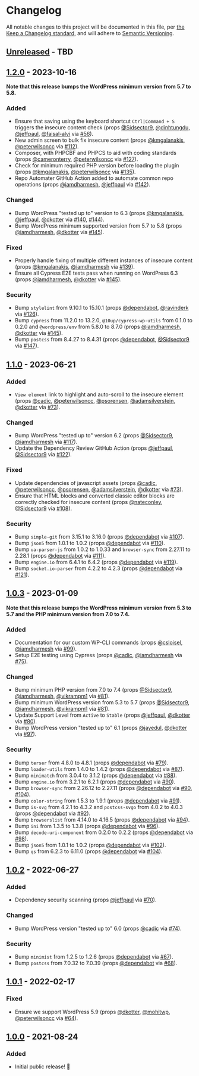 # Changelog

All notable changes to this project will be documented in this file, per [the Keep a Changelog standard](http://keepachangelog.com/), and will adhere to [Semantic Versioning](https://semver.org/spec/v2.0.0.html).

## [Unreleased] - TBD

## [1.2.0] - 2023-10-16
**Note that this release bumps the WordPress minimum version from 5.7 to 5.8.**

### Added
- Ensure that saving using the keyboard shortcut `Ctrl|Command + S` triggers the insecure content check (props [@Sidsector9](https://github.com/Sidsector9), [@dinhtungdu](https://github.com/dinhtungdu), [@jeffpaul](https://github.com/jeffpaul), [@faisal-alvi](https://github.com/faisal-alvi) via [#56](https://github.com/10up/insecure-content-warning/pull/56)).
- New admin screen to bulk fix insecure content (props [@kmgalanakis](https://github.com/kmgalanakis), [@peterwilsoncc](https://github.com/peterwilsoncc) via [#112](https://github.com/10up/insecure-content-warning/pull/112)).
- Composer, with PHPCBF and PHPCS to aid with coding standards (props [@cameronterry](https://github.com/cameronterry), [@peterwilsoncc](https://github.com/peterwilsoncc) via [#127](https://github.com/10up/insecure-content-warning/pull/127)).
- Check for minimum required PHP version before loading the plugin (props [@kmgalanakis](https://github.com/kmgalanakis), [@peterwilsoncc](https://github.com/peterwilsoncc) via [#135](https://github.com/10up/insecure-content-warning/pull/135)).
- Repo Automater GitHub Action added to automate common repo operations (props [@iamdharmesh](https://github.com/iamdharmesh), [@jeffpaul](https://github.com/jeffpaul) via [#142](https://github.com/10up/insecure-content-warning/pull/142)).

### Changed
- Bump WordPress "tested up to" version to 6.3 (props [@kmgalanakis](https://github.com/kmgalanakis), [@jeffpaul](https://github.com/jeffpaul), [@dkotter](https://github.com/dkotter) via [#140](https://github.com/10up/insecure-content-warning/pull/140), [#144](https://github.com/10up/insecure-content-warning/pull/144)).
- Bump WordPress minimum supported version from 5.7 to 5.8 (props [@iamdharmesh](https://github.com/iamdharmesh), [@dkotter](https://github.com/dkotter) via [#145](https://github.com/10up/insecure-content-warning/pull/145)).

### Fixed
- Properly handle fixing of multiple different instances of insecure content (props [@kmgalanakis](https://github.com/kmgalanakis), [@iamdharmesh](https://github.com/iamdharmesh) via [#139](https://github.com/10up/insecure-content-warning/pull/139)).
- Ensure all Cypress E2E tests pass when running on WordPress 6.3 (props [@iamdharmesh](https://github.com/iamdharmesh), [@dkotter](https://github.com/dkotter) via [#145](https://github.com/10up/insecure-content-warning/pull/145)).

### Security
- Bump `stylelint` from 9.10.1 to 15.10.1 (props [@dependabot](https://github.com/apps/dependabot), [@ravinderk](https://github.com/ravinderk) via [#126](https://github.com/10up/insecure-content-warning/pull/126)).
- Bump `cypress` from 11.2.0 to 13.2.0, `@10up/cypress-wp-utils` from 0.1.0 to 0.2.0 and `@wordpress/env` from 5.8.0 to 8.7.0 (props [@iamdharmesh](https://github.com/iamdharmesh), [@dkotter](https://github.com/dkotter) via [#145](https://github.com/10up/insecure-content-warning/pull/145)).
- Bump `postcss` from 8.4.27 to 8.4.31 (props [@dependabot](https://github.com/apps/dependabot), [@Sidsector9](https://github.com/Sidsector9) via [#147](https://github.com/10up/insecure-content-warning/pull/147)).

## [1.1.0] - 2023-06-21
### Added
- `View element` link to highlight and auto-scroll to the insecure element (props [@cadic](https://github.com/cadic), [@peterwilsoncc](https://github.com/peterwilsoncc), [@psorensen](https://github.com/psorensen), [@adamsilverstein](https://github.com/adamsilverstein), [@dkotter](https://github.com/dkotter) via [#73](https://github.com/10up/insecure-content-warning/pull/73)).

### Changed
- Bump WordPress "tested up to" version 6.2 (props [@Sidsector9](https://github.com/Sidsector9), [@iamdharmesh](https://github.com/iamdharmesh) via [#117](hthttps://github.com/10up/insecure-content-warning/pull/117)).
- Update the Dependency Review GitHub Action (props [@jeffpaul](https://github.com/jeffpaul), [@Sidsector9](https://github.com/Sidsector9) via [#122](https://github.com/10up/insecure-content-warning/pull/122)).

### Fixed
- Update dependencies of javascript assets (props [@cadic](https://github.com/cadic), [@peterwilsoncc](https://github.com/peterwilsoncc), [@psorensen](https://github.com/psorensen), [@adamsilverstein](https://github.com/adamsilverstein), [@dkotter](https://github.com/dkotter) via [#73](https://github.com/10up/insecure-content-warning/pull/73)).
- Ensure that HTML blocks and converted classic editor blocks are correctly checked for insecure content (props [@nateconley](https://github.com/nateconley), [@Sidsector9](https://github.com/Sidsector9) via [#108](https://github.com/10up/insecure-content-warning/pull/108)).

### Security
- Bump `simple-git` from 3.15.1 to 3.16.0 (props [@dependabot](https://github.com/apps/dependabot) via [#107](https://github.com/10up/insecure-content-warning/pull/107)).
- Bump `json5` from 1.0.1 to 1.0.2 (props [@dependabot](https://github.com/apps/dependabot) via [#110](https://github.com/10up/insecure-content-warning/pull/110)).
- Bump `ua-parser-js` from 1.0.2 to 1.0.33 and `browser-sync` from 2.27.11 to 2.28.1 (props [@dependabot](https://github.com/apps/dependabot) via [#111](https://github.com/10up/insecure-content-warning/pull/111)).
- Bump `engine.io` from 6.4.1 to 6.4.2 (props [@dependabot](https://github.com/apps/dependabot) via [#119](https://github.com/10up/insecure-content-warning/pull/119)).
- Bump `socket.io-parser` from 4.2.2 to 4.2.3 (props [@dependabot](https://github.com/apps/dependabot) via [#121](https://github.com/10up/insecure-content-warning/pull/121)).

## [1.0.3] - 2023-01-09
**Note that this release bumps the WordPress minimum version from 5.3 to 5.7 and the PHP minimum version from 7.0 to 7.4.**

### Added
- Documentation for our custom WP-CLI commands (props [@csloisel](https://github.com/csloisel), [@iamdharmesh](https://github.com/iamdharmesh) via [#99](https://github.com/10up/insecure-content-warning/pull/99)).
- Setup E2E testing using Cypress (props [@cadic](https://github.com/cadic), [@iamdharmesh](https://github.com/iamdharmesh) via [#75](https://github.com/10up/insecure-content-warning/pull/75)).

### Changed
- Bump minimum PHP version from 7.0 to 7.4 (props [@Sidsector9](https://github.com/Sidsector9), [@iamdharmesh](https://github.com/iamdharmesh), [@vikrampm1](https://github.com/vikrampm1) via [#81](https://github.com/10up/insecure-content-warning/pull/81)).
- Bump minimum WordPress version from 5.3 to 5.7 (props [@Sidsector9](https://github.com/Sidsector9), [@iamdharmesh](https://github.com/iamdharmesh), [@vikrampm1](https://github.com/vikrampm1) via [#81](https://github.com/10up/insecure-content-warning/pull/81)).
- Update Support Level from `Active` to `Stable` (props [@jeffpaul](https://github.com/jeffpaul), [@dkotter](https://github.com/dkotter) via [#80](https://github.com/10up/insecure-content-warning/pull/80)).
- Bump WordPress version "tested up to" 6.1 (props [@jayedul](https://github.com/jayedul), [@dkotter](https://github.com/dkotter) via [#97](hthttps://github.com/10up/insecure-content-warning/pull/97)).

### Security
- Bump `terser` from 4.8.0 to 4.8.1 (props [@dependabot](https://github.com/apps/dependabot) via [#79](https://github.com/10up/insecure-content-warning/pull/79)).
- Bump `loader-utils` from 1.4.0 to 1.4.2 (props [@dependabot](https://github.com/apps/dependabot) via [#87](https://github.com/10up/insecure-content-warning/pull/87)).
- Bump `minimatch` from 3.0.4 to 3.1.2 (props [@dependabot](https://github.com/apps/dependabot) via [#88](https://github.com/10up/insecure-content-warning/pull/88)).
- Bump `engine.io` from 3.2.1 to 6.2.1 (props [@dependabot](https://github.com/apps/dependabot) via [#90](https://github.com/10up/insecure-content-warning/pull/90)).
- Bump `browser-sync` from 2.26.12 to 2.27.11 (props [@dependabot](https://github.com/apps/dependabot) via [#90](https://github.com/10up/insecure-content-warning/pull/90), [#104](https://github.com/10up/insecure-content-warning/pull/104)).
- Bump `color-string` from 1.5.3 to 1.9.1 (props [@dependabot](https://github.com/apps/dependabot) via [#91](https://github.com/10up/insecure-content-warning/pull/91)).
- Bump `is-svg` from 4.2.1 to 4.3.2 and `postcss-svgo` from 4.0.2 to 4.0.3 (props [@dependabot](https://github.com/apps/dependabot) via [#92](https://github.com/10up/insecure-content-warning/pull/92)).
- Bump `browserslist` from 4.14.0 to 4.16.5 (props [@dependabot](https://github.com/apps/dependabot) via [#94](https://github.com/10up/insecure-content-warning/pull/94)).
- Bump `ini` from 1.3.5 to 1.3.8 (props [@dependabot](https://github.com/apps/dependabot) via [#96](https://github.com/10up/insecure-content-warning/pull/96)).
- Bump `decode-uri-component` from 0.2.0 to 0.2.2 (props [@dependabot](https://github.com/apps/dependabot) via [#98](https://github.com/10up/insecure-content-warning/pull/98)).
- Bump `json5` from 1.0.1 to 1.0.2 (props [@dependabot](https://github.com/apps/dependabot) via [#102](https://github.com/10up/insecure-content-warning/pull/102)).
- Bump `qs` from 6.2.3 to 6.11.0 (props [@dependabot](https://github.com/apps/dependabot) via [#104](https://github.com/10up/insecure-content-warning/pull/104)).

## [1.0.2] - 2022-06-27
### Added
- Dependency security scanning (props [@jeffpaul](https://github.com/jeffpaul) via [#70](https://github.com/10up/insecure-content-warning/pull/70)).

### Changed
- Bump WordPress version "tested up to" 6.0 (props [@cadic](https://github.com/cadic) via [#74](hthttps://github.com/10up/insecure-content-warning/pull/74)).

### Security
- Bump `minimist` from 1.2.5 to 1.2.6 (props [@dependabot](https://github.com/apps/dependabot) via [#67](https://github.com/10up/insecure-content-warning/pull/67)).
- Bump `postcss` from 7.0.32 to 7.0.39 (props [@dependabot](https://github.com/apps/dependabot) via [#68](https://github.com/10up/insecure-content-warning/pull/68)).

## [1.0.1] - 2022-02-17
### Fixed
- Ensure we support WordPress 5.9 (props [@dkotter](https://github.com/dkotter), [@mohitwp](https://github.com/mohitwp), [@peterwilsoncc](https://github.com/peterwilsoncc) via [#64](https://github.com/10up/insecure-content-warning/pull/64)).

## [1.0.0] - 2021-08-24
### Added
- Initial public release! 🎉

[Unreleased]: https://github.com/10up/insecure-content-warning/compare/trunk...develop
[1.2.0]: https://github.com/10up/insecure-content-warning/compare/1.1.0...1.2.0
[1.1.0]: https://github.com/10up/insecure-content-warning/compare/1.0.3...1.1.0
[1.0.3]: https://github.com/10up/insecure-content-warning/compare/1.0.2...1.0.3
[1.0.2]: https://github.com/10up/insecure-content-warning/compare/1.0.1...1.0.2
[1.0.1]: https://github.com/10up/insecure-content-warning/compare/1.0.0...1.0.1
[1.0.0]: https://github.com/10up/insecure-content-warning/tree/2b267880164895f9df356c9573c3546ac5673882
